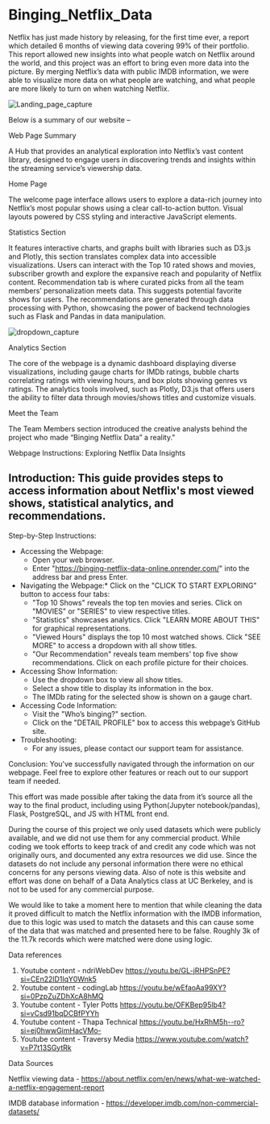 # Binging_Netflix_Data
Netflix has just made history by releasing, for the first time ever, a report which detailed 6 months of viewing data covering 99% of their portfolio. This report allowed new insights into what people watch on Netflix around the world, and this project was an effort to bring even more data into the picture. By merging Netflix’s data with public IMDB information, we were able to visualize more data on what people are watching, and what people are more likely to turn on when watching Netflix.

![Landing_page_capture](https://github.com/JoeBrueneman/Binging_Netflix_Data/assets/142447460/a4e0ae9b-7c29-448a-8315-439a4924c203)

Below is a summary of our website –

Web Page Summary

A Hub that provides an analytical exploration into Netflix’s vast content library, designed to engage users in discovering trends and insights within the streaming service’s viewership data.

Home Page

The welcome page interface allows users to explore a data-rich journey into Netflix’s most popular shows using a clear call-to-action button. Visual layouts powered by CSS styling and interactive JavaScript elements.

Statistics Section

It features interactive charts, and graphs built with libraries such as D3.js and Plotly, this section translates complex data into accessible visualizations. Users can interact with the Top 10 rated shows and movies, subscriber growth and explore the expansive reach and popularity of Netflix content.
Recommendation tab is where curated picks from all the team members’ personalization meets data. This suggests potential favorite shows for users. The recommendations are generated through data processing with Python, showcasing the power of backend technologies such as Flask and Pandas in data manipulation.

![dropdown_capture](https://github.com/JoeBrueneman/Binging_Netflix_Data/assets/142447460/6246e5b1-5a45-46e6-977b-3dff7ba0d703)

Analytics Section

The core of the webpage is a dynamic dashboard displaying diverse visualizations, including gauge charts for IMDb ratings, bubble charts correlating ratings with viewing hours, and box plots showing genres vs ratings. The analytics tools involved, such as Plotly, D3.js that offers users the ability to filter data through movies/shows titles and customize visuals.

Meet the Team

The Team Members section introduced the creative analysts behind the project who made “Binging Netflix Data” a reality."

Webpage Instructions: Exploring Netflix Data Insights

Introduction: This guide provides steps to access information about Netflix's most viewed shows, statistical analytics, and recommendations.
--------------- 
Step-by-Step Instructions:
* Accessing the Webpage:
  * Open your web browser.
  * Enter "https://binging-netflix-data-online.onrender.com/" into the address bar and press Enter.
* Navigating the Webpage:* Click on the "CLICK TO START EXPLORING" button to access four tabs:
  * "Top 10 Shows" reveals the top ten movies and series. Click on "MOVIES" or "SERIES" to view respective titles.
  * "Statistics" showcases analytics. Click "LEARN MORE ABOUT THIS" for graphical representations.
  * "Viewed Hours" displays the top 10 most watched shows. Click "SEE MORE" to access a dropdown with all show titles.
  * "Our Recommendation" reveals team members' top five show recommendations. Click on each profile picture for their choices.
* Accessing Show Information:
  * Use the dropdown box to view all show titles.
  * Select a show title to display its information in the box.
  * The IMDb rating for the selected show is shown on a gauge chart.
* Accessing Code Information:
  * Visit the "Who’s binging?" section.
  * Click on the "DETAIL PROFILE" box to access this webpage’s GitHub site.
* Troubleshooting:
  * For any issues, please contact our support team for assistance.
        
Conclusion: You've successfully navigated through the information on our webpage. Feel free to explore other features or reach out to our support team if needed.






This effort was made possible after taking the data from it’s source all the way to the final product, including using Python(Jupyter notebook/pandas), Flask, PostgreSQL, and JS with HTML front end.

During the course of this project we only used datasets which were publicly available, and we did not use them for any commercial product. While coding we took efforts to keep track of and credit any code which was not originally ours, and documented any extra resources we did use. Since the datasets do not include any personal information there were no ethical concerns for any persons viewing data. Also of note is this website and effort was done on behalf of a Data Analytics class at UC Berkeley, and is not to be used for any commercial purpose.

We would like to take a moment here to mention that while cleaning the data it proved difficult to match the Netflix information with the IMDB information, due to this logic was used to match the datasets and this can cause some of the data that was matched and presented here to be false. Roughly 3k of the 11.7k records which were matched were done using logic.


Data references
1.	Youtube content - ndriWebDev https://youtu.be/GL-jRHPSnPE?si=CEn22lD1lqY0Wnk5
2.	Youtube content - codingLab https://youtu.be/wEfaoAa99XY?si=0PzpZuZDhXcA8hMQ 
3.	Youtube content - Tyler Potts https://youtu.be/OFKBep95lb4?si=vCsd91bqDCBfPYYh 
4.	Youtube content - Thapa Technical https://youtu.be/HxRhM5h--ro?si=ej0hwwGimHacVMo-
5.	Youtube content - Traversy Media https://www.youtube.com/watch?v=P7t13SGytRk

Data Sources

Netflix viewing data - https://about.netflix.com/en/news/what-we-watched-a-netflix-engagement-report

IMDB database information - https://developer.imdb.com/non-commercial-datasets/

